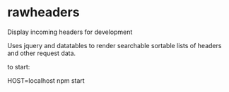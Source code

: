 # rawheaders
Display incoming headers for development

Uses jquery and datatables to render searchable sortable lists of headers and other request data.

to start:

HOST=localhost npm start
